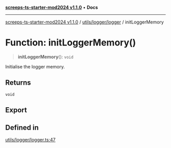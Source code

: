 [**screeps-ts-starter-mod2024 v1.1.0**](../../../../README.md) • **Docs**

***

[screeps-ts-starter-mod2024 v1.1.0](../../../../modules.md) / [utils/logger/logger](../README.md) / initLoggerMemory

# Function: initLoggerMemory()

> **initLoggerMemory**(): `void`

Initialise the logger memory.

## Returns

`void`

## Export

## Defined in

[utils/logger/logger.ts:47](https://github.com/Kaimodo/screeps-ts-starter-mod2024/blob/a5b73b336d65167dfd0cbe18548fc5cecc5905cf/src/utils/logger/logger.ts#L47)
